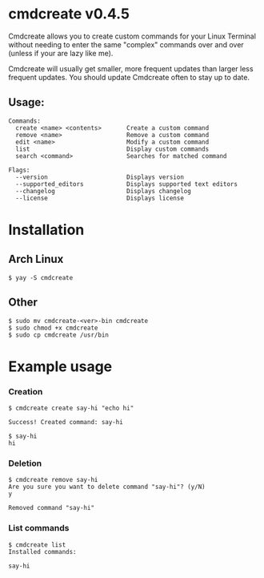 # cmdcreate v0.4.5
Cmdcreate allows you to create custom commands for your Linux Terminal without needing to enter the same "complex" commands over and over (unless if your are lazy like me).

Cmdcreate will usually get smaller, more frequent updates than larger less frequent updates. You should update Cmdcreate often to stay up to date.
  
## Usage:

```
Commands:
  create <name> <contents>       Create a custom command
  remove <name>                  Remove a custom command
  edit <name>                    Modify a custom command
  list                           Display custom commands
  search <command>               Searches for matched command

Flags:
  --version                      Displays version
  --supported_editors            Displays supported text editors
  --changelog                    Displays changelog
  --license                      Displays license
```

# Installation

## Arch Linux
`$ yay -S cmdcreate`

## Other
```
$ sudo mv cmdcreate-<ver>-bin cmdcreate
$ sudo chmod +x cmdcreate
$ sudo cp cmdcreate /usr/bin
```

# Example usage

### Creation
```
$ cmdcreate create say-hi "echo hi"

Success! Created command: say-hi

$ say-hi
hi
```

### Deletion
```
$ cmdcreate remove say-hi
Are you sure you want to delete command "say-hi"? (y/N)
y

Removed command "say-hi"
```

### List commands
```
$ cmdcreate list
Installed commands:

say-hi
```
